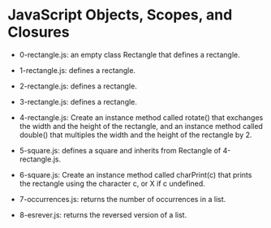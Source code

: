 # JavaScript Objects, Scopes, and Closures

* 0-rectangle.js: an empty class Rectangle that defines a rectangle.

* 1-rectangle.js: defines a rectangle.

* 2-rectangle.js: defines a rectangle.

* 3-rectangle.js: defines a rectangle.

* 4-rectangle.js: Create an instance method called rotate() that exchanges the width and the height of the rectangle, and an instance method called double() that multiples the width and the height of the rectangle by 2.

* 5-square.js: defines a square and inherits from Rectangle of 4-rectangle.js.

* 6-square.js: Create an instance method called charPrint(c) that prints the rectangle using the character c, or X if c undefined.

* 7-occurrences.js: returns the number of occurrences in a list.

* 8-esrever.js: returns the reversed version of a list.


